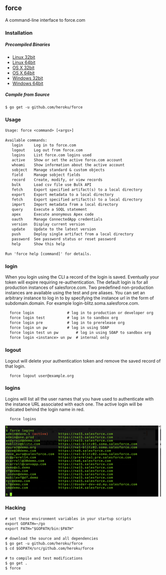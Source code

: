 ## force

A command-line interface to force.com

### Installation

##### Precompiled Binaries

* [Linux 32bit](https://godist.herokuapp.com/projects/heroku/force/releases/current/linux-386/force)
* [Linux 64bit](https://godist.herokuapp.com/projects/heroku/force/releases/current/linux-amd64/force)
* [OS X 32bit](https://godist.herokuapp.com/projects/heroku/force/releases/current/darwin-386/force)
* [OS X 64bit](https://godist.herokuapp.com/projects/heroku/force/releases/current/darwin-amd64/force)
* [Windows 32bit](https://godist.herokuapp.com/projects/heroku/force/releases/current/windows-386/force.exe)
* [Windows 64bit](https://godist.herokuapp.com/projects/heroku/force/releases/current/windows-amd64/force.exe)

##### Compile from Source

    $ go get -u github.com/heroku/force

### Usage

	Usage: force <command> [<args>]
	
	Available commands:
	   login     Log in to force.com
	   logout    Log out from force.com
   	   logins    List force.com logins used
   	   active    Show or set the active force.com account
	   whoami    Show information about the active account
	   sobject   Manage standard & custom objects
	   field     Manage sobject fields
	   record    Create, modify, or view records
	   bulk      Load csv file use Bulk API
	   fetch     Export specified artifact(s) to a local directory
   	   export    Export metadata to a local directory
	   fetch     Export specified artifact(s) to a local directory
	   import    Import metadata from a local directory
	   query     Execute a SOQL statement
	   apex      Execute anonymous Apex code
	   oauth     Manage ConnectedApp credentials
	   version   Display current version
	   update    Update to the latest version
	   push      Deploy single artifact from a local directory
	   password  See password status or reset password
	   help      Show this help
	
	Run 'force help [command]' for details.

### login
When you login using the CLI a record of the login is saved. Eventually your token will expire requiring re-authentication. The default login is for all production instances of salesforce.com. Two predefined non-production instances are available using the test and pre aliases.  You can set an arbitrary instance to log in to by specifying the instance url in the form of subdomain.domain. For example login-blitz.soma.salesforce.com.

      force login     		 	# log in to production or developer org
      force login test 		 	# log in to sandbox org
      force login pre  		 	# log in to prerelease org
      force login un pw 	 	# log in using SOAP
      force login test un pw     	# log in using SOAP to sandbox org
      force login <instance> un pw 	# internal only

### logout
Logout will delete your authentication token and remove the saved record of that login.

      force logout user@example.org

### logins
Logins will list all the user names that you have used to authenticate with the instance URL associated with each one.  The active login will be indicated behind the login name in red.

      force logins
      
![](https://raw.githubusercontent.com/dcarroll/dcarroll.github.io/master/images/force/screenshot-191.png)

### Hacking

    # set these environment variables in your startup scripts
    export GOPATH=~/go
    export PATH="$GOPATH/bin:$PATH"

    # download the source and all dependencies
    $ go get -u github.com/heroku/force
    $ cd $GOPATH/src/github.com/heroku/force

    # to compile and test modifications
    $ go get .
    $ force
